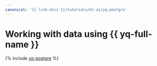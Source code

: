 ```yaml
---
canonical: '{{ link-docs }}/tutorials/ml-ai/yq-postgre'
---
```


# Working with data using {{ yq-full-name }}

{% include [yq-postgre](../../_tutorials/ml-ai/yq-postgre.md) %}